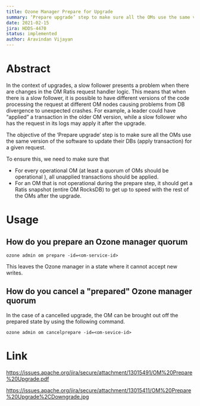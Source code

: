 ```yaml
---
title: Ozone Manager Prepare for Upgrade 
summary: ‘Prepare upgrade’ step to make sure all the OMs use the same version of the software to update their DBs (apply transaction) for a given request.
date: 2021-02-15
jira: HDDS-4470
status: implemented
author: Aravindan Vijayan 
---
```

<!--
  Licensed under the Apache License, Version 2.0 (the "License");
  you may not use this file except in compliance with the License.
  You may obtain a copy of the License at

   http://www.apache.org/licenses/LICENSE-2.0

  Unless required by applicable law or agreed to in writing, software
  distributed under the License is distributed on an "AS IS" BASIS,
  WITHOUT WARRANTIES OR CONDITIONS OF ANY KIND, either express or implied.
  See the License for the specific language governing permissions and
  limitations under the License. See accompanying LICENSE file.
-->

# Abstract

 In the context of upgrades, a slow follower presents a problem when there
  are changes in the OM Ratis request handler logic. This means that when there 
  is a slow follower, it is possible to have different versions of the code 
  processing the request at different OM nodes causing problems from DB divergence 
  to unexpected crashes. For example, a leader could have “applied” a transaction 
  in the older OM version, while a slow follower who has the request in its logs 
  may apply it after the upgrade. 

 The objective of the ‘Prepare upgrade’ step is to make sure all the OMs use
  the same version of the software to update their DBs (apply transaction) for a given request. 
 
 To ensure this, we need to make sure that 
 * For every operational OM (at least a quorum of OMs should be operational
 ), all unapplied transactions should be applied. 
 * For an OM that is not operational during the prepare step, it should get a
  Ratis snapshot (entire OM RocksDB) to get up to speed with the rest of the OMs after the upgrade.

# Usage

## How do you prepare an Ozone manager quorum

    ozone admin om prepare -id=<om-service-id>

This leaves the Ozone manager in a state where it cannot accept new writes.

## How do you cancel a "prepared" Ozone manager quorum

In the case of a cancelled upgrade, the OM can be brought out off the
prepared state by using the following command.

    ozone admin om cancelprepare -id=<om-sevice-id>

# Link

  https://issues.apache.org/jira/secure/attachment/13015491/OM%20Prepare%20Upgrade.pdf

  https://issues.apache.org/jira/secure/attachment/13015411/OM%20Prepare%20Upgrade%2CDowngrade.jpg
